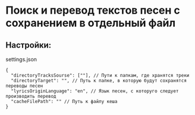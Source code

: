 # Поиск и перевод текстов песен с сохранением в отдельный файл

## Настройки:

settings.json

```
{
  "directoryTracksSourse": [""], // Пути к папкам, где хранятся треки
  "directoryTarget": "", // Путь к папке, в которую будут сохранятся переводы песен
  "lyricsOriginLanguage": "en", // Язык песен, с которуго следует производить перевод
  "cacheFilePath": "" // Путь к файлу кеша
}
```